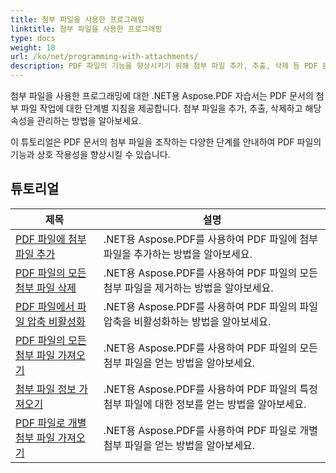 ```yaml
---
title: 첨부 파일을 사용한 프로그래밍
linktitle: 첨부 파일을 사용한 프로그래밍
type: docs
weight: 18
url: /ko/net/programming-with-attachments/
description: PDF 파일의 기능을 향상시키기 위해 첨부 파일 추가, 추출, 삭제 등 PDF 문서의 첨부 파일을 조작하는 방법을 알아보세요.
---
```

첨부 파일을 사용한 프로그래밍에 대한 .NET용 Aspose.PDF 자습서는 PDF 문서의 첨부 파일 작업에 대한 단계별 지침을 제공합니다. 첨부 파일을 추가, 추출, 삭제하고 해당 속성을 관리하는 방법을 알아보세요.

이 튜토리얼은 PDF 문서의 첨부 파일을 조작하는 다양한 단계를 안내하여 PDF 파일의 기능과 상호 작용성을 향상시킬 수 있습니다.

## 튜토리얼
| 제목 | 설명 |
| --- | --- | 
| [PDF 파일에 첨부 파일 추가](./add-attachment/) | .NET용 Aspose.PDF를 사용하여 PDF 파일에 첨부 파일을 추가하는 방법을 알아보세요.  |  
| [PDF 파일의 모든 첨부 파일 삭제](./delete-all-attachments/) | .NET용 Aspose.PDF를 사용하여 PDF 파일의 모든 첨부 파일을 제거하는 방법을 알아보세요.  |  
| [PDF 파일에서 파일 압축 비활성화](./disable-files-compression/) | .NET용 Aspose.PDF를 사용하여 PDF 파일의 파일 압축을 비활성화하는 방법을 알아보세요.  |  
| [PDF 파일의 모든 첨부 파일 가져오기](./get-all-the-attachments/) | .NET용 Aspose.PDF를 사용하여 PDF 파일의 모든 첨부 파일을 얻는 방법을 알아보세요.  |  
| [첨부 파일 정보 가져오기](./get-attachment-info/) | .NET용 Aspose.PDF를 사용하여 PDF 파일의 특정 첨부 파일에 대한 정보를 얻는 방법을 알아보세요. |  
| [PDF 파일로 개별 첨부 파일 가져오기](./get-individual-attachment/) | .NET용 Aspose.PDF를 사용하여 PDF 파일로 개별 첨부 파일을 얻는 방법을 알아보세요.  |  